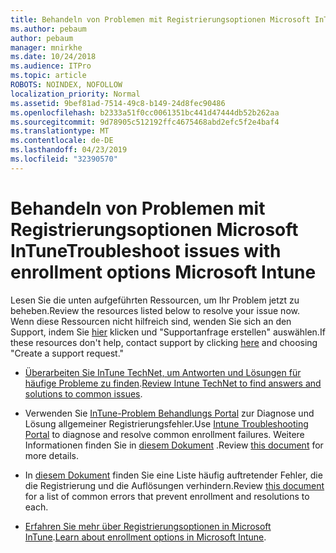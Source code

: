```yaml
---
title: Behandeln von Problemen mit Registrierungsoptionen Microsoft InTune
ms.author: pebaum
author: pebaum
manager: mnirkhe
ms.date: 10/24/2018
ms.audience: ITPro
ms.topic: article
ROBOTS: NOINDEX, NOFOLLOW
localization_priority: Normal
ms.assetid: 9bef81ad-7514-49c8-b149-24d8fec90486
ms.openlocfilehash: b2333a51f0cc0061351bc441d47444db52b262aa
ms.sourcegitcommit: 9d78905c512192ffc4675468abd2efc5f2e4baf4
ms.translationtype: MT
ms.contentlocale: de-DE
ms.lasthandoff: 04/23/2019
ms.locfileid: "32390570"
---
```

# <a name="troubleshoot-issues-with-enrollment-options-microsoft-intune"></a><span data-ttu-id="86b56-102">Behandeln von Problemen mit Registrierungsoptionen Microsoft InTune</span><span class="sxs-lookup"><span data-stu-id="86b56-102">Troubleshoot issues with enrollment options Microsoft Intune</span></span>

<span data-ttu-id="86b56-103">Lesen Sie die unten aufgeführten Ressourcen, um Ihr Problem jetzt zu beheben.</span><span class="sxs-lookup"><span data-stu-id="86b56-103">Review the resources listed below to resolve your issue now.</span></span> <span data-ttu-id="86b56-104">Wenn diese Ressourcen nicht hilfreich sind, wenden Sie sich an den Support, indem Sie [hier](https://portal.azure.com/#blade/Microsoft_Intune_DeviceSettings/ExtensionLandingBlade/help) klicken und "Supportanfrage erstellen" auswählen.</span><span class="sxs-lookup"><span data-stu-id="86b56-104">If these resources don't help, contact support by clicking [here](https://portal.azure.com/#blade/Microsoft_Intune_DeviceSettings/ExtensionLandingBlade/help) and choosing "Create a support request."</span></span> 
  
- <span data-ttu-id="86b56-105">[Überarbeiten Sie InTune TechNet, um Antworten und Lösungen für häufige Probleme zu finden](https://social.technet.microsoft.com/Forums/home?category=microsoftintune&amp;filter=alltypes&amp;sort=lastpostdesc).</span><span class="sxs-lookup"><span data-stu-id="86b56-105">[Review Intune TechNet to find answers and solutions to common issues](https://social.technet.microsoft.com/Forums/home?category=microsoftintune&amp;filter=alltypes&amp;sort=lastpostdesc).</span></span>
    
- <span data-ttu-id="86b56-106">Verwenden Sie [InTune-Problem Behandlungs Portal](https://devicemanagement.microsoft.com/#blade/Microsoft_Intune_DeviceSettings/TroubleshootBlade) zur Diagnose und Lösung allgemeiner Registrierungsfehler.</span><span class="sxs-lookup"><span data-stu-id="86b56-106">Use [Intune Troubleshooting Portal](https://devicemanagement.microsoft.com/#blade/Microsoft_Intune_DeviceSettings/TroubleshootBlade) to diagnose and resolve common enrollment failures.</span></span> <span data-ttu-id="86b56-107">Weitere Informationen finden Sie in [diesem Dokument](https://docs.microsoft.com/intune/help-desk-operators) .</span><span class="sxs-lookup"><span data-stu-id="86b56-107">Review [this document](https://docs.microsoft.com/intune/help-desk-operators) for more details.</span></span> 
    
- <span data-ttu-id="86b56-108">In [diesem Dokument](https://docs.microsoft.com/intune-classic/Troubleshoot/troubleshoot-device-enrollment-in-intune) finden Sie eine Liste häufig auftretender Fehler, die die Registrierung und die Auflösungen verhindern.</span><span class="sxs-lookup"><span data-stu-id="86b56-108">Review [this document](https://docs.microsoft.com/intune-classic/Troubleshoot/troubleshoot-device-enrollment-in-intune) for a list of common errors that prevent enrollment and resolutions to each.</span></span> 
    
- <span data-ttu-id="86b56-109">[Erfahren Sie mehr über Registrierungsoptionen in Microsoft InTune](https://docs.microsoft.com/intune/enrollment-options).</span><span class="sxs-lookup"><span data-stu-id="86b56-109">[Learn about enrollment options in Microsoft Intune](https://docs.microsoft.com/intune/enrollment-options).</span></span>
    

